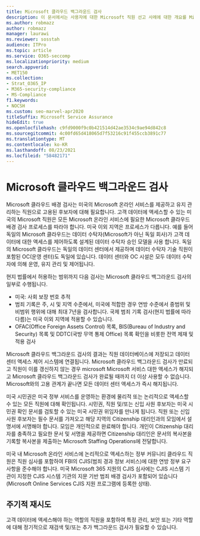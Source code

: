 ```yaml
---
title: Microsoft 클라우드 백그라운드 검사
description: 이 문서에서는 사용자에 대한 Microsoft 직원 선고 사례에 대한 개요를 Microsoft 365.
ms.author: robmazz
author: robmazz
manager: laurawi
ms.reviewer: sosstah
audience: ITPro
ms.topic: article
ms.service: O365-seccomp
ms.localizationpriority: medium
search.appverid:
- MET150
ms.collection:
- Strat_O365_IP
- M365-security-compliance
- MS-Compliance
f1.keywords:
- NOCSH
ms.custom: seo-marvel-apr2020
titleSuffix: Microsoft Service Assurance
hideEdit: true
ms.openlocfilehash: c9fd9000f9c0b421514d42ae3534c9ae94d842c8
ms.sourcegitcommit: 4c00fd65d418065d7f53216c91f455ccb3891c77
ms.translationtype: MT
ms.contentlocale: ko-KR
ms.lasthandoff: 08/23/2021
ms.locfileid: "58482171"
---
```

# <a name="microsoft-cloud-background-check"></a>Microsoft 클라우드 백그라운드 검사

Microsoft 클라우드 배경 검사는 미국의 Microsoft 온라인 서비스를 제공하고 유지 관리하는 직원으로 고용된 후보자에 대해 필요합니다. 고객 데이터에 액세스할 수 있는 미국의 Microsoft 직원은 모든 Microsoft 온라인 서비스에 필요한 Microsoft 클라우드 배경 검사 프로세스를 따라야 합니다. 미국 이외 지역은 프로세스가 다릅니다. 예를 들어 독일의 Microsoft 클라우드는 데이터 수탁자(Microsoft가 아닌 독일 회사)가 고객 데이터에 대한 액세스를 제어하도록 설계된 데이터 수탁자 승인 모델을 사용 합니다. 독일의 Microsoft 클라우드는 독일의 데이터 센터에서 제공하며 데이터 수탁자 기술 직원이 포함된 OC(운영 센터)도 독일에 있습니다. 데이터 센터와 OC 시설은 모두 데이터 수탁자에 의해 운영, 유지 관리 및 제어됩니다.

현지 법률에서 허용하는 범위까지 다음 검사는 Microsoft 클라우드 백그라운드 검사의 일부로 수행됩니다.

- 미국: 사회 보장 번호 추적
- 범죄 기록은 주, 시 및 지역 수준에서, 미국에 적합한 경우 연방 수준에서 중범위 및 비범위 행위에 대해 최대 7년을 검사합니다. 국제 범죄 기록 검사(현지 법률에 따라 다름)는 미국 이외 지역에 적용할 수 있습니다.
- OFAC(Office Foreign Assets Control) 목록, BIS(Bureau of Industry and Security) 목록 및 DDTC(국방 무역 통제 Office) 목록 확인을 비롯한 전역 제재 및 적용 검사

Microsoft 클라우드 백그라운드 검사의 결과는 직원 데이터베이스에 저장되고 데이터 센터 액세스 제어 시스템에 연결됩니다. Microsoft 클라우드 백그라운드 검사가 만료되고 직원이 이를 갱신하지 않는 경우 microsoft Microsoft 서비스 대한 액세스가 해지되고 Microsoft 클라우드 백그라운드 검사가 완료될 때까지 더 이상 사용할 수 없습니다. Microsoft와의 고용 관계가 끝나면 모든 데이터 센터 액세스가 즉시 해지됩니다.

미국 시민권은 미국 정부 서비스를 운영하는 환경에 물리적 또는 논리적으로 액세스할 수 있는 모든 직원에 대해 확인됩니다. 시민권, 직원 및/또는 신입 사원 후보자는 미국 시민권 확인 문서를 검토할 수 있는 미국 시민권 위임자를 만나게 됩니다. 직원 또는 신입 사원 후보자는 필수 문서를 가져오고 해당 지역의 Citizenship 대리인과의 모임에서 설명서에 서명해야 합니다. 모임은 개인적으로 완료해야 합니다. 개인이 Citizenship 대리자를 충족하고 필요한 문서 및 서명을 제공하면 Citizenship 대리인은 문서의 복사본을 기록할 복사본을 제출하는 Microsoft Staffing Operations에 전달합니다.

미국 내 Microsoft 온라인 서비스에 논리적으로 액세스하는 정부 커뮤니티 클라우드 직원은 직원 심사를 포함하여 FBI의 [](https://www.fbi.gov/services/cjis) CJIS(범죄 경과 정보 서비스)에 대한 연방 정부 요구 사항을 준수해야 합니다. 미국 Microsoft 365 지원의 CJIS 심사에는 CJIS 시스템 기관이 지정한 CJIS 시스템 기관의 지문 기반 범죄 배경 검사가 [](https://blogs.office.com/2013/10/23/california-and-microsoft-sign-cjis-security-policy-agreement/) 포함되어 있습니다(Microsoft Online Services CJIS 지원 프로그램에 등록한 상태).

## <a name="periodic-rescreening"></a>주기적 재시도

고객 데이터에 액세스해야 하는 역할의 직원을 포함하여 특정 관리, 보안 또는 기타 역할에 대해 정기적으로 재검색 및/또는 추가 백그라운드 검사가 필요할 수 있습니다.